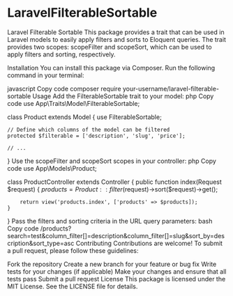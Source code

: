 # LaravelFilterableSortable
Laravel Filterable Sortable
This package provides a trait that can be used in Laravel models to easily apply filters and sorts to Eloquent queries. The trait provides two scopes: scopeFilter and scopeSort, which can be used to apply filters and sorting, respectively.

Installation
You can install this package via Composer. Run the following command in your terminal:

javascript
Copy code
composer require your-username/laravel-filterable-sortable
Usage
Add the FilterableSortable trait to your model:
php
Copy code
use App\Traits\Model\FilterableSortable;

class Product extends Model
{
    use FilterableSortable;
    
    // Define which columns of the model can be filtered
    protected $filterable = ['description', 'slug', 'price'];
    
    // ...
}
Use the scopeFilter and scopeSort scopes in your controller:
php
Copy code
use App\Models\Product;

class ProductController extends Controller
{
    public function index(Request $request)
    {
        $products = Product::filter($request)->sort($request)->get();
        
        return view('products.index', ['products' => $products]);
    }
}
Pass the filters and sorting criteria in the URL query parameters:
bash
Copy code
/products?search=test&column_filter[]=description&column_filter[]=slug&sort_by=description&sort_type=asc
Contributing
Contributions are welcome! To submit a pull request, please follow these guidelines:

Fork the repository
Create a new branch for your feature or bug fix
Write tests for your changes (if applicable)
Make your changes and ensure that all tests pass
Submit a pull request
License
This package is licensed under the MIT License. See the LICENSE file for details.
